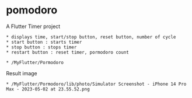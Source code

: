 # pomodoro

A Flutter Timer project
    
    * displays time, start/stop button, reset button, number of cycle
    * start button : starts timer
    * stop button : stops timer
    * restart button : reset timer, pormodoro count

    * /MyFlutter/Pormodoro

Result image

    * /MyFlutter/Pormodoro/lib/photo/Simulator Screenshot - iPhone 14 Pro Max - 2023-05-02 at 23.55.52.png
